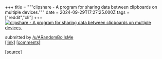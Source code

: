 +++
title = """clipshare - A program for sharing data between clipboards on multiple devices."""
date = 2024-09-29T17:27:25.000Z
tags = ["reddit","cli"]
+++
[![clipshare - A program for sharing data between clipboards on multiple devices.](https://external-preview.redd.it/y851XWUIZ50QsuHCeaQKLPDC8PjTf63OIrg6z1g4HyM.jpg?width=640&crop=smart&auto=webp&s=f45a9c8e23f270d1e52dbdae2737128290279690 "clipshare - A program for sharing data between clipboards on multiple devices.")](https://www.reddit.com/r/commandline/comments/1fs9p8h/clipshare_a_program_for_sharing_data_between/)

submitted by [/u/ARandomBoiIsMe](https://www.reddit.com/user/ARandomBoiIsMe)  
[\[link\]](https://github.com/ARandomBoiIsMe/clipshare) [\[comments\]](https://www.reddit.com/r/commandline/comments/1fs9p8h/clipshare_a_program_for_sharing_data_between/)

[[source]](https://www.reddit.com/r/commandline/comments/1fs9p8h/clipshare_a_program_for_sharing_data_between/)
